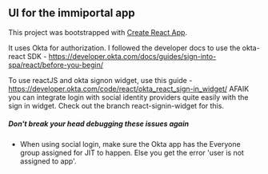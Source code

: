 ## UI for the immiportal app

This project was bootstrapped with [Create React App](https://github.com/facebookincubator/create-react-app).

It uses Okta for authorization. I followed the developer docs to use the okta-react SDK - https://developer.okta.com/docs/guides/sign-into-spa/react/before-you-begin/

To use reactJS and okta signon widget, use this guide - https://developer.okta.com/code/react/okta_react_sign-in_widget/
AFAIK you can integrate login with social identity providers quite easily with the sign in widget. Check out the branch react-signin-widget for this.


##### Don't break your head debugging these issues again

- When using social login, make sure the Okta app has the Everyone group assigned for JIT to happen. Else you get the error 'user is not assigned to app'. 